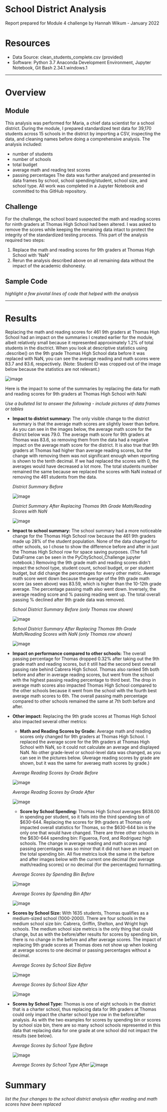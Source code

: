 # School District Analysis
Report prepared for Module 4 challenge by Hannah Wikum - January 2022

# Resources
* Data Source: clean_students_complete.csv (provided)
* Software: Python 3.7 Anaconda Development Environment, Jupyter Notebook, Git Bash 2.34.1.windows.1
___

# Overview
## Module
This analysis was performed for Maria, a chief data scientist for a school district. During the module, I prepared standardized test data for 39,170 students across 15 schools in the district by importing a CSV, inspecting the data, and cleaning names before doing a comprehensive analysis. The analysis included:
  * number of students
  * number of schools
  * total  budget
  * average math and reading test scores
  * passing percentages
 The data was further analyzed and presented in data frames by school, school spending/student, school size, and school type. All work was completed in a Jupyter Notebook and committed to this GitHub repository.
 
 ## Challenge
 For the challenge, the school board suspected the math and reading scores for ninth graders at Thomas High School had been altered. I was asked to remove the scores while keeping the remaining data intact to protect the integrity of the standardized testing process. This part of the analysis required two steps:
  1) Replace the math and reading scores for 9th graders at Thomas High School with 'NaN'
  2) Rerun the analysis described above on all remaining data without the impact of the academic dishonesty.
 
## Sample Code

_highlight a few pivotal lines of code that helped with the analysis_

___

# Results
Replacing the math and reading scores for 461 9th graders at Thomas High School had an impact on the summaries I created earlier for the module, albeit relatively small because it represented approximately 1.2% of total students in the disctrict. When you look at descriptive statistics using .describe() on the 9th grade Thomas High School data before it was replaced with NaN, you can see the average reading and math scores were 83.7 and 83.6, respectively. (Note: Student ID was cropped out of the image below because the statistics are not relevant.)

![image](https://user-images.githubusercontent.com/93058069/149419466-7cb4b279-2d1c-4608-a13d-4440a3ffa4ed.png)

Here is the impact to some of the summaries by replacing the data for math and reading scores for 9th graders at Thomas High School with NaN:

_Use a bulleted list to answer the following - include pictures of data frames or tables_
 * **Impact to district summary:**
 The only visible change to the district summary is that the average math scores are slightly lower than before. As you can see in the images below, the average math score for the district below was 79.0. The average math score for 9th graders at Thomas was 83.6, so removing them from the data had a negative impact on the average math score for the district. It is also true that 9th graders at Thomas had higher than average reading scores, but the change with removing them was not significant enough when reporting is shown to the tenth decimal. If we had replaced the scores with 0, the averages would have decreased a lot more. The total students number remained the same because we replaced the scores with NaN instead of removing the 461 students from the data.
     
     _District Summary Before_

     ![image](https://user-images.githubusercontent.com/93058069/149420178-f1476d83-1b0b-4ae7-9962-ed27b5cea8de.png)


     _District Summary After Replacing Thomas 9th Grade Math/Reading Scores with NaN_

     ![image](https://user-images.githubusercontent.com/93058069/149420340-e9a4f53e-2f88-45d7-8f10-4d4f92dcb1e0.png)

 * **Impact to school summary:** The school summary had a more noticeable change for the Thomas High School row because the 461 9th graders made up 28% of the student population. None of the data changed for other schools, so I chose to show the difference before and after in just the Thomas High School row for space saving purposes. (The full DataFrame can be seen in the PyCitySchool_Challenge jupyter notebook.) Removing the 9th grade math and reading scores didn't impact the school type, student count, school budget, or per student budget, but did change the percentages for every other metric. Average math score went down because the average of the 9th grade math score (as seen above) was 83.59, which is higher than the 10-12th grade average. The percentage passing math also went down. Inversely, the average reading score and % passing reading went up. The total overall passing % declined after 9th grade data was removed. 

     _School District Summary Before (only Thomas row shown)_
     
     ![image](https://user-images.githubusercontent.com/93058069/149431830-7ad1986a-7889-4e2d-9656-93566a859b0a.png)

    _School District Summary After Replacing Thomas 9th Grade Math/Reading Scores with NaN (only Thomas row shown)_
     
     ![image](https://user-images.githubusercontent.com/93058069/149433152-31c002e2-300b-4ed6-9371-823ca109d68a.png)

* **Impact on performance compared to other schools:** The overall passing percentage for Thomas dropped 0.32% after taking out the 9th grade math and reading scores, but it still had the second best overall passing rate behind Cabrera High School. Thomas also ranked 5th both before and after in average reading scores, but went from the school with the highest passing reading percentage to third best. The drop in average math scores also impacted Thomas High School compared to the other schools because it went from the school with the fourth best average math scores to 6th. The overall passing math percentage compared to other schools remained the same at 7th both before and after. 

* **Other impact:** Replacing the 9th grade scores at Thomas High School also impacted several other metrics:
    * **Math and Reading Scores by Grade:** Average math and reading scores only changed for 9th graders at Thomas High School. I replaced the average score for the 9th graders at Thomas High School with NaN, so it could not calculate an average and displayed NaN. No other grade-level or school-level data was changed, as you can see in the pictures below. (Average reading scores by grade are shown, but it was the same for averaeg math scores by grade.)

   _Average Reading Scores by Grade Before_
     
   ![image](https://user-images.githubusercontent.com/93058069/149437389-c1517289-cdce-4773-b4df-b43d56e45bff.png)

   _Average Reading Scores by Grade After_

   ![image](https://user-images.githubusercontent.com/93058069/149437462-3e21b1aa-7b54-4d11-9409-7baa89a1f871.png)

  * **Score by School Spending:** Thomas High School averages $638.00 in spending per student, so it falls into the third spending bin of $630-644. Replacing the scores for 9th graders at Thomas only impacted overall statistics for Thomas, so the $630-644 bin is the only one that would have changed. There are three other schools in the $630-644 spending bin: Figueroa, Ford, and Rodriguez high schools. The change in average reading and math scores and passing percentages was so minor that it did not have an impact on the total spending bin. All five metrics look the same in the before and after images below with the current one decimal (for average math/reading scores) or no decimal (for the percentages) formatting.

   _Average Scores by Spending Bin Before_
   
   ![image](https://user-images.githubusercontent.com/93058069/149437909-6b0e8e79-f403-4879-8732-72d4ed4eec5d.png)

   _Average Scores by Spending Bin After_
   
   ![image](https://user-images.githubusercontent.com/93058069/149438429-3f0aa42f-0578-4235-912b-e548a7a2b13b.png)

* **Scores by School Size:** With 1635 students, Thomas qualifies as a medium-sized school (1000-2000). There are four schools in the medium school size bin: Cabrera, Griffin, Shelton, and Wright high schools. The medium school size metrics is the only thing that could change, but as with the before/after results for scores by spending bin, there is no change in the before and after average scores. The impact of replacing 9th grade scores at Thomas does not show up when looking at average scores to one decimal or passing percentages without a decimal.

    _Average Scores by School Size Before_
    
   ![image](https://user-images.githubusercontent.com/93058069/149439888-41e79bf8-aece-46ec-9652-5b6cf9636020.png)

   _Average Scores by School Size After_
   
   ![image](https://user-images.githubusercontent.com/93058069/149439921-1639fafe-4aab-4465-9790-a242631fac22.png)

*  **Scores by School Type:** Thomas is one of eight schools in the district that is a charter school, thus replacing data for 9th graders at Thomas could only impact the charter school type row in the before/after analysis. As with the two examples for scores by spending bin or scores by school size bin, there are so many school schools represented in this data that replacing data for one grade at one school did not impact the results (see below).

    _Average Scores by School Type Before_
    
    ![image](https://user-images.githubusercontent.com/93058069/149440476-e1d293db-12f4-4df6-bcfa-56c136a43778.png)

    _Average Scores by School Type After_
    ![image](https://user-images.githubusercontent.com/93058069/149440509-f0394e15-7a21-4279-9b55-f9c32f0fb627.png)
 
# Summary
_list the four changes to the school district analysis after reading and math scores have been replaced_
